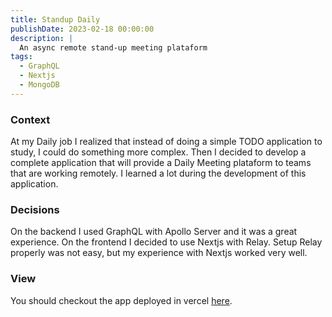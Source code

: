 ```yaml
---
title: Standup Daily
publishDate: 2023-02-18 00:00:00
description: |
  An async remote stand-up meeting plataform
tags:
  - GraphQL
  - Nextjs
  - MongoDB
---
```


### Context
At my Daily job I realized that instead of doing a simple TODO application to study, I could do something more complex. Then I decided to develop a complete application that will provide a Daily Meeting plataform to teams that are working remotely. I learned a lot during the development of this application. 

### Decisions
On the backend I used GraphQL with Apollo Server and it was a great experience. On the frontend I decided to use Nextjs with Relay. Setup Relay properly was not easy, but my experience with Nextjs worked very well.

### View
You should checkout the app deployed in vercel [here](https://standup-daily.vercel.app/).
